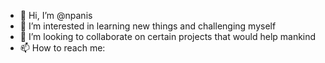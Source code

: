 - 👋 Hi, I’m @npanis
- 👀 I’m interested in learning new things and challenging myself
- 💞️ I’m looking to collaborate on certain projects that would help mankind
- 📫 How to reach me: 

<!---
npanis/npanis is a ✨ special ✨ repository because its `README.md` (this file) appears on your GitHub profile.
You can click the Preview link to take a look at your changes.
--->
